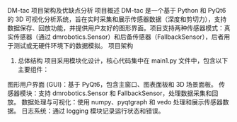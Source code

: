 DM-tac 项目架构及优缺点分析
项目概述
DM-tac 是一个基于 Python 和 PyQt6 的 3D 可视化分析系统，旨在实时采集和展示传感器数据（深度和剪切力），支持数据保存、回放功能，并提供用户友好的图形界面。项目支持两种传感器模式：真实传感器（通过 dmrobotics.Sensor）和后备传感器（FallbackSensor），后者用于测试或无硬件环境下的数据模拟。
项目架构
1. 总体结构
   项目采用模块化设计，核心代码集中在 main1.py 文件中，包含以下主要组件：

图形用户界面 (GUI)：基于 PyQt6，包含主窗口、图表面板和 3D 场景面板。
传感器模块：支持 dmrobotics.Sensor 和 FallbackSensor，处理数据采集和回放。
数据处理与可视化：使用 numpy、pyqtgraph 和 vedo 处理和展示传感器数据。
日志系统：通过 logging 模块记录运行状态和错误。

